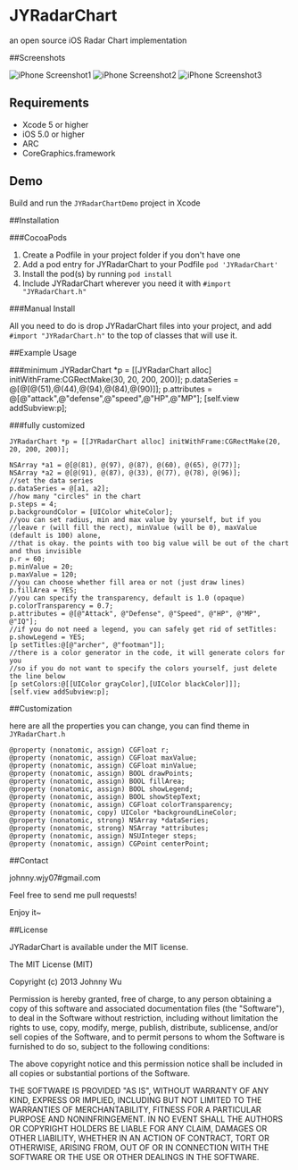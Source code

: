 # JYRadarChart 


an open source iOS Radar Chart implementation


##Screenshots

![iPhone Screenshot1](https://github.com/johnnywjy/JYRadarChart/blob/master/screenshots/screenshot_1.png?raw=true)
![iPhone Screenshot2](https://github.com/johnnywjy/JYRadarChart/blob/master/screenshots/screenshot_2.png?raw=true)
![iPhone Screenshot3](https://github.com/johnnywjy/JYRadarChart/blob/master/screenshots/screenshot_3.png?raw=true)


## Requirements
* Xcode 5 or higher
* iOS 5.0 or higher
* ARC
* CoreGraphics.framework

## Demo

Build and run the `JYRadarChartDemo` project in Xcode


##Installation

###CocoaPods

1. Create a Podfile in your project folder if you don't have one
2. Add a pod entry for JYRadarChart to your Podfile `pod 'JYRadarChart'`
3. Install the pod(s) by running `pod install`
4. Include JYRadarChart wherever you need it with `#import "JYRadarChart.h"`

###Manual Install

All you need to do is drop JYRadarChart files into your project, and add `#import "JYRadarChart.h"` to the top of classes that will use it.


##Example Usage

###minimum
	JYRadarChart *p = [[JYRadarChart alloc] initWithFrame:CGRectMake(30, 20, 200, 200)];
    p.dataSeries = @[@[@(51),@(44),@(94),@(84),@(90)]];
    p.attributes = @[@"attack",@"defense",@"speed",@"HP",@"MP"];
	[self.view addSubview:p];


###fully customized

    JYRadarChart *p = [[JYRadarChart alloc] initWithFrame:CGRectMake(20, 20, 200, 200)];

	NSArray *a1 = @[@(81), @(97), @(87), @(60), @(65), @(77)];
	NSArray *a2 = @[@(91), @(87), @(33), @(77), @(78), @(96)];
	//set the data series
	p.dataSeries = @[a1, a2];
	//how many "circles" in the chart 
	p.steps = 4;
	p.backgroundColor = [UIColor whiteColor];
	//you can set radius, min and max value by yourself, but if you
	//leave r (will fill the rect), minValue (will be 0), maxValue (default is 100) alone, 
	//that is okay. the points with too big value will be out of the chart and thus invisible
	p.r = 60;
	p.minValue = 20;
	p.maxValue = 120;
	//you can choose whether fill area or not (just draw lines) 
	p.fillArea = YES;
    //you can specify the transparency, default is 1.0 (opaque)
    p.colorTransparency = 0.7;
	p.attributes = @[@"Attack", @"Defense", @"Speed", @"HP", @"MP", @"IQ"];
	//if you do not need a legend, you can safely get rid of setTitles:
	p.showLegend = YES;
	[p setTitles:@[@"archer", @"footman"]];
	//there is a color generator in the code, it will generate colors for you
	//so if you do not want to specify the colors yourself, just delete the line below
    [p setColors:@[[UIColor grayColor],[UIColor blackColor]]];
	[self.view addSubview:p];



##Customization

here are all the properties you can change, you can find theme in `JYRadarChart.h`

```
@property (nonatomic, assign) CGFloat r;
@property (nonatomic, assign) CGFloat maxValue;
@property (nonatomic, assign) CGFloat minValue;
@property (nonatomic, assign) BOOL drawPoints;
@property (nonatomic, assign) BOOL fillArea;
@property (nonatomic, assign) BOOL showLegend;
@property (nonatomic, assign) BOOL showStepText;
@property (nonatomic, assign) CGFloat colorTransparency;
@property (nonatomic, copy) UIColor *backgroundLineColor;
@property (nonatomic, strong) NSArray *dataSeries;
@property (nonatomic, strong) NSArray *attributes;
@property (nonatomic, assign) NSUInteger steps;
@property (nonatomic, assign) CGPoint centerPoint;
```


##Contact

johnny.wjy07#gmail.com

Feel free to send me pull requests!

Enjoy it~


##License

JYRadarChart is available under the MIT license.

The MIT License (MIT)

Copyright (c) 2013 Johnny Wu

Permission is hereby granted, free of charge, to any person obtaining a copy of
this software and associated documentation files (the "Software"), to deal in
the Software without restriction, including without limitation the rights to
use, copy, modify, merge, publish, distribute, sublicense, and/or sell copies of
the Software, and to permit persons to whom the Software is furnished to do so,
subject to the following conditions:

The above copyright notice and this permission notice shall be included in all
copies or substantial portions of the Software.

THE SOFTWARE IS PROVIDED "AS IS", WITHOUT WARRANTY OF ANY KIND, EXPRESS OR
IMPLIED, INCLUDING BUT NOT LIMITED TO THE WARRANTIES OF MERCHANTABILITY, FITNESS
FOR A PARTICULAR PURPOSE AND NONINFRINGEMENT. IN NO EVENT SHALL THE AUTHORS OR
COPYRIGHT HOLDERS BE LIABLE FOR ANY CLAIM, DAMAGES OR OTHER LIABILITY, WHETHER
IN AN ACTION OF CONTRACT, TORT OR OTHERWISE, ARISING FROM, OUT OF OR IN
CONNECTION WITH THE SOFTWARE OR THE USE OR OTHER DEALINGS IN THE SOFTWARE.